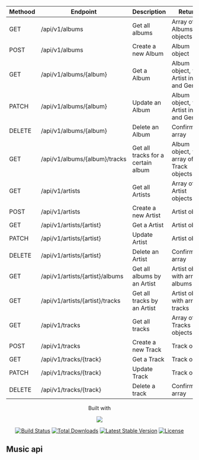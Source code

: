 | Methood | Endpoint                        | Description                        | Returns                                   |
|---------|---------------------------------|------------------------------------|-------------------------------------------|
| GET     | /api/v1/albums                  | Get all albums                     | Array of Albums objects                   |
| POST    | /api/v1/albums                  | Create a new Album                 | Album object                              |
| GET     | /api/v1/albums/{album}          | Get a Album                        | Album object, with Artist info and Genres |
| PATCH   | /api/v1/albums/{album}          | Update an Album                    | Album object, with Artist info and Genres |
| DELETE  | /api/v1/albums/{album}          | Delete an Album                    | Confirmation array                        |
| GET     | /api/v1/albums/{album}/tracks   | Get all tracks for a certain album | Album object, with array of Track objects |
| GET     | /api/v1/artists                 | Get all Artists                    | Array of Artist objects                   |
| POST    | /api/v1/artists                 | Create a new Artist                | Artist object                             |
| GET     | /api/v1/artists/{artist}        | Get a Artist                       | Artist object                             |
| PATCH   | /api/v1/artists/{artist}        | Update Artist                      | Artist object                             |
| DELETE  | /api/v1/artists/{artist}        | Delete an Artist                   | Confirmation array                        |
| GET     | /api/v1/artists/{artist}/albums | Get all albums by an Artist        | Artist object with array of albums        |
| GET     | /api/v1/artists/{artist}/tracks | Get all tracks by an Artist        | Artist object with array of tracks        |
| GET     | /api/v1/tracks                  | Get all tracks                     | Array of Tracks objects                   |
| POST    | /api/v1/tracks                  | Create a new Track                 | Track object                              |
| GET     | /api/v1/tracks/{track}          | Get a Track                        | Track object                              |
| PATCH   | /api/v1/tracks/{track}          | Update Track                       | Track object                              |
| DELETE  | /api/v1/tracks/{track}          | Delete a track                     | Confirmation array                        |

<p align="center">
Built with
</p>
<p align="center"><img src="https://laravel.com/assets/img/components/logo-laravel.svg"></p>

<p align="center">
<a href="https://travis-ci.org/laravel/framework"><img src="https://travis-ci.org/laravel/framework.svg" alt="Build Status"></a>
<a href="https://packagist.org/packages/laravel/framework"><img src="https://poser.pugx.org/laravel/framework/d/total.svg" alt="Total Downloads"></a>
<a href="https://packagist.org/packages/laravel/framework"><img src="https://poser.pugx.org/laravel/framework/v/stable.svg" alt="Latest Stable Version"></a>
<a href="https://packagist.org/packages/laravel/framework"><img src="https://poser.pugx.org/laravel/framework/license.svg" alt="License"></a>
</p>

## Music api
